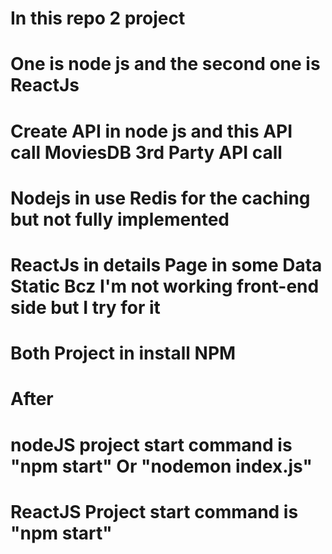 # In this repo 2 project 
# One is node js and the second one is ReactJs 
# Create API in node js and this API call MoviesDB 3rd Party API call
# Nodejs in use Redis for the caching but not fully implemented
# ReactJs in details Page in some Data Static Bcz I'm not working front-end side but I try for it 

# Both Project in install NPM 
# After
# nodeJS project start command is "npm start" Or "nodemon index.js"
# ReactJS Project start command is "npm start"

